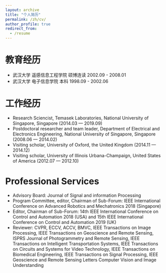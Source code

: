 ```yaml
---
layout: archive
title: "个人简历"
permalink: /zh/cv/
author_profile: true
redirect_from:
  - /resume
---
```


教育经历
======
* 武汉大学 遥感信息工程学院 硕博连读 2002.09 - 2008.01
* 武汉大学 电子信息学院 本科 1998.09 - 2002.06

工作经历
======
* Research Sciencist, Temasek Laboratories, National University of Singapore, Singapore (2014.03 — 2019.09)
* Postdoctoral researcher and team leader, Department of Electrical and Electronics Engineering, National University of Singapore, Singapore  (2008.06 — 2014.02)
* Visiting scholar, University of Oxford, the United Kingdom (2014.11 — 2014.12)
* Visiting scholar, University of Illinois Urbana-Champaign, United States of America (2012.07 — 2012.10)

Professional Services
======
* Advisory Board: Journal of Signal and information Processing
* Program Committee, editor, Chairman of Sub-Forum: IEEE International Conference on Advanced Robotics and Mechatronics	2018 (Singapore)
* Editor, Chairman of Sub-Forum: 14th	 IEEE	 International	Conference	 on	 Control	 and	 Automation	 2018	 (USA) and 15th	 IEEE	 International	
Conference	on	Control	and	Automation	2019	(UK)
* Reviewer: CVPR,	ECCV,	ACCV,	BMVC, IEEE Transactions on Image Processing, IEEE Transactions on Geoscience and Remote Sensing, ISPRS Journal of	 Photogrammetry and Remote Sensing, IEEE Transactions on Intelligent Transportation Systems,	IEEE Transactions on Circuits and Systems for Video	 Technology, IEEE Transactions on Biomedical Engineering, IEEE Transactions on Signal Processing, IEEE Geoscience and Remote Sensing Letters Computer Vision and Image Understanding
